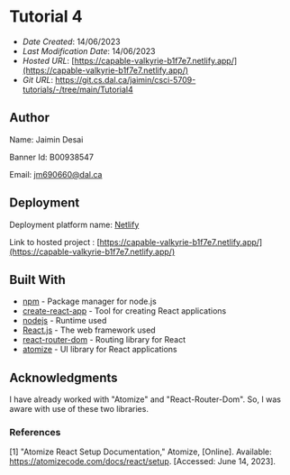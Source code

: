 # Tutorial 4

* *Date Created*: 14/06/2023
* *Last Modification Date*: 14/06/2023
* *Hosted URL*: [https://capable-valkyrie-b1f7e7.netlify.app/](https://capable-valkyrie-b1f7e7.netlify.app/)
* *Git URL*: https://git.cs.dal.ca/jaimin/csci-5709-tutorials/-/tree/main/Tutorial4

## Author

Name: Jaimin Desai

Banner Id: B00938547

Email: jm690660@dal.ca 

## Deployment

Deployment platform name: [Netlify](https://app.netlify.com)

Link to hosted project : [https://capable-valkyrie-b1f7e7.netlify.app/](https://capable-valkyrie-b1f7e7.netlify.app/)


## Built With

* [npm](https://www.npmjs.com/) - Package manager for node.js
* [create-react-app](https://create-react-app.dev/) - Tool for creating React applications
* [nodejs](https://nodejs.org/en) - Runtime used
* [React.js](https://react.dev/) - The web framework used
* [react-router-dom](https://reactrouter.com/) - Routing library for React
* [atomize](https://atomizecode.com/) - UI library for React applications


## Acknowledgments
I have already worked with "Atomize" and "React-Router-Dom". So, I was aware with use of these two libraries.


### References

[1] "Atomize React Setup Documentation," Atomize, [Online]. Available: https://atomizecode.com/docs/react/setup. [Accessed: June 14, 2023].
